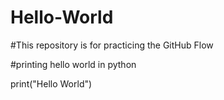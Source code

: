 # Hello-World
#This repository is for practicing the GitHub Flow

#printing hello world in python

print("Hello World")
